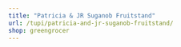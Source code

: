 ```yaml
---
title: "Patricia & JR Suganob Fruitstand"
url: /tupi/patricia-and-jr-suganob-fruitstand/
shop: greengrocer
---
```

